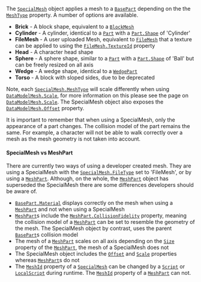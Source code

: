 The [`SpecialMesh`](https://create.roblox.com/docs/reference/engine/classes/SpecialMesh) object applies a mesh to a [`BasePart`](https://create.roblox.com/docs/reference/engine/classes/BasePart) depending
on the the [`MeshType`](https://create.roblox.com/docs/reference/engine/classes/SpecialMesh#MeshType) property. A number of options
are available.

- **Brick** - A block shape, equivalent to a [`BlockMesh`](https://create.roblox.com/docs/reference/engine/classes/BlockMesh)
- **Cylinder** - A cylinder, identical to a [`Part`](https://create.roblox.com/docs/reference/engine/classes/Part) with a
[`Part.Shape`](https://create.roblox.com/docs/reference/engine/classes/Part#Shape) of 'Cylinder'
- **FileMesh** - A user uploaded Mesh, equivalent to [`FileMesh`](https://create.roblox.com/docs/reference/engine/classes/FileMesh) that a
texture can be applied to using the [`FileMesh.TextureId`](https://create.roblox.com/docs/reference/engine/classes/FileMesh#TextureId) property
- **Head** - A character head shape
- **Sphere** - A sphere shape, similar to a [`Part`](https://create.roblox.com/docs/reference/engine/classes/Part) with a
[`Part.Shape`](https://create.roblox.com/docs/reference/engine/classes/Part#Shape) of 'Ball' but can be freely resized on all axis
- **Wedge** - A wedge shape, identical to a [`WedgePart`](https://create.roblox.com/docs/reference/engine/classes/WedgePart)
- **Torso** - A block with sloped sides, due to be deprecated

Note, each [`SpecialMesh.MeshType`](https://create.roblox.com/docs/reference/engine/classes/SpecialMesh#MeshType) will scale differently when using
[`DataModelMesh.Scale`](https://create.roblox.com/docs/reference/engine/classes/DataModelMesh#Scale), for more information on this please see the page
on [`DataModelMesh.Scale`](https://create.roblox.com/docs/reference/engine/classes/DataModelMesh#Scale). The SpecialMesh object also exposes the
[`DataModelMesh.Offset`](https://create.roblox.com/docs/reference/engine/classes/DataModelMesh#Offset) property.

It is important to remember that when using a SpecialMesh, only the appearance
of a part changes. The collision model of the part remains the same. For
example, a character will not be able to walk correctly over a mesh as the
mesh geometry is not taken into account.
#### SpecialMesh vs MeshPart

There are currently two ways of using a developer created mesh. They are using
a SpecialMesh with the [`SpecialMesh.FileType`](https://create.roblox.com/docs/reference/engine/classes/SpecialMesh#FileType) set to 'FileMesh', or by
using a [`MeshPart`](https://create.roblox.com/docs/reference/engine/classes/MeshPart). Although, on the whole, the [`MeshPart`](https://create.roblox.com/docs/reference/engine/classes/MeshPart) object
has superseded the SpecialMesh there are some differences developers should be
aware of.

- [`BasePart.Material`](https://create.roblox.com/docs/reference/engine/classes/BasePart#Material) displays correctly on the mesh when using a
[`MeshPart`](https://create.roblox.com/docs/reference/engine/classes/MeshPart) and not when using a SpecialMesh
- [`MeshPart`](https://create.roblox.com/docs/reference/engine/classes/MeshPart)s include the [`MeshPart.CollisionFidelity`](https://create.roblox.com/docs/reference/engine/classes/MeshPart#CollisionFidelity) property,
meaning the collision model of a [`MeshPart`](https://create.roblox.com/docs/reference/engine/classes/MeshPart) can be set to resemble the
geometry of the mesh. The SpecialMesh object by contrast, uses the parent
[`BasePart`](https://create.roblox.com/docs/reference/engine/classes/BasePart)s collision model
- The mesh of a [`MeshPart`](https://create.roblox.com/docs/reference/engine/classes/MeshPart) scales on all axis depending on the
[`Size`](https://create.roblox.com/docs/reference/engine/classes/BasePart#Size) property of the [`MeshPart`](https://create.roblox.com/docs/reference/engine/classes/MeshPart), the mesh of a
SpecialMesh does not
- The SpecialMesh object includes the [`Offset`](https://create.roblox.com/docs/reference/engine/classes/DataModelMesh#Offset) and
[`Scale`](https://create.roblox.com/docs/reference/engine/classes/DataModelMesh#Scale) properties whereas [`MeshPart`](https://create.roblox.com/docs/reference/engine/classes/MeshPart)s do
not
- The [`MeshId`](https://create.roblox.com/docs/reference/engine/classes/FileMesh#MeshId) property of a [`SpecialMesh`](https://create.roblox.com/docs/reference/engine/classes/SpecialMesh) can be
changed by a [`Script`](https://create.roblox.com/docs/reference/engine/classes/Script) or [`LocalScript`](https://create.roblox.com/docs/reference/engine/classes/LocalScript) during runtime. The
[`MeshId`](https://create.roblox.com/docs/reference/engine/classes/MeshPart#MeshId) property of a [`MeshPart`](https://create.roblox.com/docs/reference/engine/classes/MeshPart) can not.